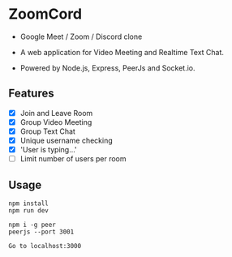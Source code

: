 # ZoomCord
* Google Meet / Zoom / Discord clone

* A web application for Video Meeting and Realtime Text Chat.
* Powered by Node.js, Express, PeerJs and Socket.io.

## Features
- [x] Join and Leave Room
- [x] Group Video Meeting
- [x] Group Text Chat
- [x] Unique username checking
- [x] 'User is typing...'
- [ ] Limit number of users per room

## Usage
```
npm install
npm run dev

npm i -g peer
peerjs --port 3001

Go to localhost:3000
```
